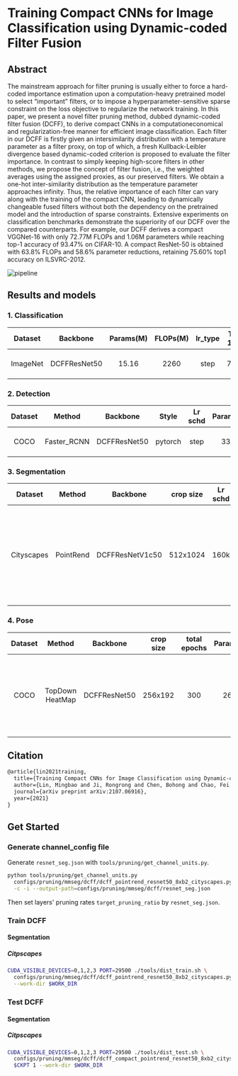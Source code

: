 # Training Compact CNNs for Image Classification using Dynamic-coded Filter Fusion

## Abstract

The mainstream approach for filter pruning is usually either to force a hard-coded importance estimation upon a computation-heavy pretrained model to select “important” filters, or to impose a hyperparameter-sensitive sparse constraint on the loss objective to regularize the network training. In this paper, we present a novel filter pruning method, dubbed dynamic-coded filter fusion (DCFF), to derive compact CNNs in a computationeconomical and regularization-free manner for efficient image classification. Each filter in our DCFF is firstly given an intersimilarity distribution with a temperature parameter as a filter proxy, on top of which, a fresh Kullback-Leibler divergence based dynamic-coded criterion is proposed to evaluate the filter importance. In contrast to simply keeping high-score filters in other methods, we propose the concept of filter fusion, i.e., the weighted averages using the assigned proxies, as our preserved filters. We obtain a one-hot inter-similarity distribution as the temperature parameter approaches infinity. Thus, the relative importance of each filter can vary along with the training of the compact CNN, leading to dynamically changeable fused filters without both the dependency on the pretrained model and the introduction of sparse constraints. Extensive experiments on classification benchmarks demonstrate the superiority of our DCFF over the compared counterparts. For example, our DCFF derives a compact VGGNet-16 with only 72.77M FLOPs and 1.06M parameters while reaching top-1 accuracy of 93.47% on CIFAR-10. A compact ResNet-50 is obtained with 63.8% FLOPs and 58.6% parameter reductions, retaining 75.60% top1 accuracy on ILSVRC-2012.

![pipeline](https://user-images.githubusercontent.com/31244134/189286581-722853ba-c6d7-4a39-b902-37995b444c71.jpg)

## Results and models

### 1. Classification

| Dataset  |   Backbone   | Params(M) | FLOPs(M) | lr_type | Top-1 (%) | Top-5 (%) |                     CPrate                      |                        Config                        |                                                                                            Download                                                                                            |
| :------: | :----------: | :-------: | :------: | :-----: | :-------: | :-------: | :---------------------------------------------: | :--------------------------------------------------: | :--------------------------------------------------------------------------------------------------------------------------------------------------------------------------------------------: |
| ImageNet | DCFFResNet50 |   15.16   |   2260   |  step   |   73.96   |   91.66   | \[0.0\]+\[0.35,0.4,0.1\]\*10+\[0.3,0.3,0.1\]\*6 | [config](../../mmcls/dcff/dcff_resnet_8xb32_in1k.py) | [model](https://download.openmmlab.com/mmrazor/v1/pruning/dcff/mmcls/dcff_mmcls.pth) \\ [log](https://download.openmmlab.com/mmrazor/v1/pruning/dcff/mmcls/dcff_mmcls_sup_20220906_131949.log) |

### 2. Detection

| Dataset |   Method    |   Backbone   |  Style  | Lr schd | Params(M) | FLOPs(M) | bbox AP |                     CPrate                      |                              Config                               |                                                                                            Download                                                                                            |
| :-----: | :---------: | :----------: | :-----: | :-----: | :-------: | :------: | :-----: | :---------------------------------------------: | :---------------------------------------------------------------: | :--------------------------------------------------------------------------------------------------------------------------------------------------------------------------------------------: |
|  COCO   | Faster_RCNN | DCFFResNet50 | pytorch |  step   |   33.31   |  168320  |  35.8   | \[0.0\]+\[0.35,0.4,0.1\]\*10+\[0.3,0.3,0.1\]\*6 | [config](../../mmdet/dcff/dcff_faster_rcnn_resnet50_8xb4_coco.py) | [model](https://download.openmmlab.com/mmrazor/v1/pruning/dcff/mmdet/dcff_mmdet.pth) \\ [log](https://download.openmmlab.com/mmrazor/v1/pruning/dcff/mmdet/dcff_mmdet_sup_20220909_103653.log) |

### 3. Segmentation

|  Dataset   |  Method   |    Backbone     | crop size | Lr schd | Params(M) | FLOPs(M) | mIoU  |                               CPrate                                |                                Config                                 |                                                                                            Download                                                                                             |
| :--------: | :-------: | :-------------: | :-------: | :-----: | :-------: | :------: | :---: | :-----------------------------------------------------------------: | :-------------------------------------------------------------------: | :---------------------------------------------------------------------------------------------------------------------------------------------------------------------------------------------: |
| Cityscapes | PointRend | DCFFResNetV1c50 | 512x1024  |  160k   |   18.43   |  74410   | 76.75 | \[0.0, 0.0, 0.0\] + \[0.35, 0.4, 0.1\] * 10 + \[0.3, 0.3, 0.1\] * 6 | [config](../../mmseg/dcff/dcff_pointrend_resnet50_8xb2_cityscapes.py) | [model](https://download.openmmlab.com/mmrazor/v1/pruning/dcff/mmseg/dcff_mmseg.pth) \\ [log](https://download.openmmlab.com/mmrazor/v1/pruning/dcff/mmseg/dcff_mmpose_sup_20220908_172111.log) |

### 4. Pose

| Dataset |     Method      |   Backbone   | crop size | total epochs | Params(M) | FLOPs(M) |  AP  |                           CPrate                           |                              Config                               |                                                                                           Download                                                                                           |
| :-----: | :-------------: | :----------: | :-------: | :----------: | :-------: | :------: | :--: | :--------------------------------------------------------: | :---------------------------------------------------------------: | :------------------------------------------------------------------------------------------------------------------------------------------------------------------------------------------: |
|  COCO   | TopDown HeatMap | DCFFResNet50 |  256x192  |     300      |   26.95   |   4290   | 68.3 | \[0.0\] + \[0.2, 0.2, 0.1\] * 10 + \[0.15, 0.15, 0.1\] * 6 | [config](../../mmpose/dcff/dcff_topdown_heatmap_resnet50_coco.py) | [model](https://download.openmmlab.com/mmrazor/v1/pruning/dcff/mmpose/dcff_pose.pth) \\ [log](https://download.openmmlab.com/mmrazor/v1/pruning/dcff/mmpose/dcff_mmpose_20220908_140331.log) |

## Citation

```latex
@article{lin2021training,
  title={Training Compact CNNs for Image Classification using Dynamic-coded Filter Fusion},
  author={Lin, Mingbao and Ji, Rongrong and Chen, Bohong and Chao, Fei and Liu, Jianzhuang and Zeng, Wei and Tian, Yonghong and Tian, Qi},
  journal={arXiv preprint arXiv:2107.06916},
  year={2021}
}
```

## Get Started

### Generate channel_config file

Generate `resnet_seg.json` with `tools/pruning/get_channel_units.py`.

```bash
python tools/pruning/get_channel_units.py
  configs/pruning/mmseg/dcff/dcff_pointrend_resnet50_8xb2_cityscapes.py \
  -c -i --output-path=configs/pruning/mmseg/dcff/resnet_seg.json
```

Then set layers' pruning rates `target_pruning_ratio` by `resnet_seg.json`.

### Train DCFF

#### Segmentation

##### Citpscapes

```bash
CUDA_VISIBLE_DEVICES=0,1,2,3 PORT=29500 ./tools/dist_train.sh \
  configs/pruning/mmseg/dcff/dcff_pointrend_resnet50_8xb2_cityscapes.py 4 \
  --work-dir $WORK_DIR
```

### Test DCFF

#### Segmentation

##### Citpscapes

```bash
CUDA_VISIBLE_DEVICES=0,1,2,3 PORT=29500 ./tools/dist_test.sh \
  configs/pruning/mmseg/dcff/dcff_compact_pointrend_resnet50_8xb2_cityscapes.py \
  $CKPT 1 --work-dir $WORK_DIR
```
